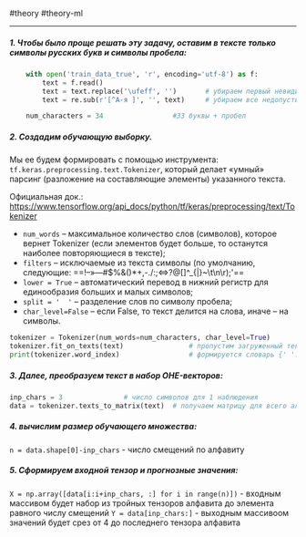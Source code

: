  #theory #theory-ml
 
---
##### 1. Чтобы было проще решать эту задачу, оставим в тексте только символы русских букв и символы пробела:
```python
	with open('train_data_true', 'r', encoding='utf-8') as f:
	    text = f.read()
	    text = text.replace('\ufeff', '') 		# убираем первый невидимый символ
	    text = re.sub(r'[^А-я ]', '', text) 	# убираем все недопустимые символы

	num_characters = 34 				#33 буквы + пробел
```

##### 2. Создадим обучающую выборку. 
Мы ее будем формировать с помощью инструмента: `tf.keras.preprocessing.text.Tokenizer`, который делает «умный» парсинг (разложение на составляющие элементы) указанного текста. 

Официальная док.:	https://www.tensorflow.org/api_docs/python/tf/keras/preprocessing/text/Tokenizer

- `num_words` – максимальное количество слов (символов), которое вернет Tokenizer (если элементов будет больше, то останутся наиболее повторяющиеся в тексте);
- `filters` 		– исключаемые из текста символы (по умолчанию, следующие: ==!–»—#$%&()*+,-./:;<=>?@[\]^_{|}~\t\n\r);'==
- `lower = True`		– автоматический перевод в нижний регистр для единообразия больших и малых символов;
- `split = '  '` 		– разделение слов по символу пробела;
- `char_level=False` 	– если False, то текст делится на слова, иначе – на символы.

	
```python
tokenizer = Tokenizer(num_words=num_characters, char_level=True)
tokenizer.fit_on_texts(text)				# пропустим загруженный текст через него
print(tokenizer.word_index)					# формируется словарь {' ':1, 'о':2, …}
```

##### 3. Далее, преобразуем текст в набор OHE-векторов:

```python
inp_chars = 3				# число символов для 1 наблюдения
data = tokenizer.texts_to_matrix(text)	# получаем матрицу для всего алфавита
```

##### 4. вычислим размер обучающего множества:
`n = data.shape[0]-inp_chars` - число смещений по алфавиту


##### 5. Сформируем входной тензор и прогнозные значения:
`X = np.array([data[i:i+inp_chars, :] for i in range(n)])`	- входным массивом будет набор из тройных тензоров алфавита до элемента равного числу смещений
`Y = data[inp_chars:]` - выходным массивоом значений будет срез от 4 до последнего тензора алфавита